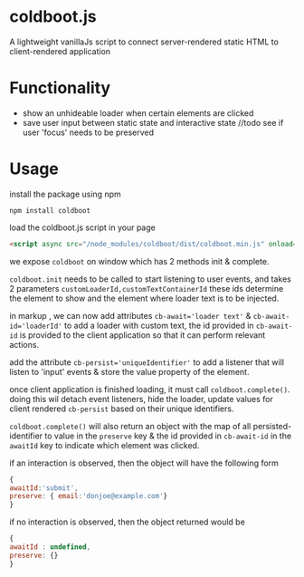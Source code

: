 # coldboot.js
A lightweight vanillaJs script to connect server-rendered static HTML to client-rendered application

# Functionality

* show an unhideable loader when certain elements are clicked 
* save user input between static state and interactive state
//todo see if user 'focus' needs to be preserved

# Usage 

install the package using npm

``` npm install coldboot ``` 

load the coldboot.js script in your page 

```html
<script async src="/node_modules/coldboot/dist/coldboot.min.js" onload="coldboot.init()" type="text/javascript"></script>
```

we expose `coldboot` on window which has 2 methods init & complete.

`coldboot.init` needs to be called to start listening to user events, and takes 2 parameters `customLoaderId,customTextContainerId` these ids determine the element to show and the element where loader text is to be injected.

in markup , we can now add attributes `cb-await='loader text'` & `cb-await-id='loaderId'` to add a loader with custom text, the id provided in `cb-await-id` is provided to the client application so that it can perform relevant actions.

add the attribute `cb-persist='uniqueIdentifier'` to add a listener that will listen to 'input' events & store the value property of the element. 

once client application is finished loading, it must call `coldboot.complete()`.
doing this wil detach event listeners, hide the loader, update values for client rendered `cb-persist` based on their unique identifiers.

`coldboot.complete()` will also return an object with the map of all persisted-identifier to value in the `preserve` key & the id provided in `cb-await-id` in the `awaitId` key to indicate which element was clicked.

if an interaction is observed, then the object will have the following form 
```javascript
{
awaitId:'submit',
preserve: { email:'donjoe@example.com'}
}
```

if no interaction is observed, then the object returned would be 
```javascript
{
awaitId : undefined,
preserve: {}
}
``` 


